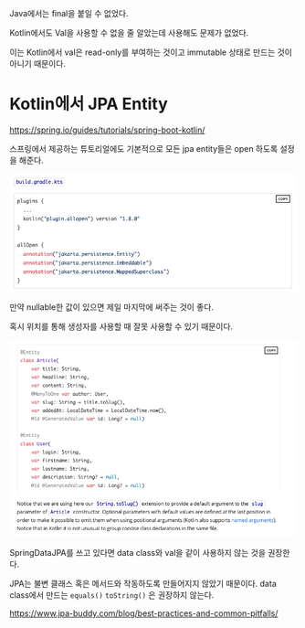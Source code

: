 Java에서는 final을 붙일 수 없었다.

Kotlin에서도 Val을 사용할 수 없을 줄 알았는데 사용해도 문제가 없었다.

이는 Kotlin에서 val은 read-only를 부여하는 것이고 immutable 상태로 만드는 것이 아니기 때문이다.



# Kotlin에서 JPA Entity

https://spring.io/guides/tutorials/spring-boot-kotlin/

스프링에서 제공하는 튜토리얼에도 기본적으로 모든 jpa entity들은 open 하도록 설정을 해준다.

![image-20230330122759886](images/image-20230330122759886.png)

만약 nullable한 값이 있으면 제일 마지막에 써주는 것이 좋다.

혹시 위치를 통해 생성자를 사용할 때 잘못 사용할 수 있기 때문이다.

![image-20230330122952031](images/image-20230330122952031.png)

SpringDataJPA를 쓰고 있다면 data class와 val을 같이 사용하지 않는 것을 권장한다.

JPA는 불변 클래스 혹은 메서드와 작동하도록 만들어지지 않았기 때문이다. data class에서 만드는 `equals()` `toString()` 은 권장하지 않는다.



https://www.jpa-buddy.com/blog/best-practices-and-common-pitfalls/

